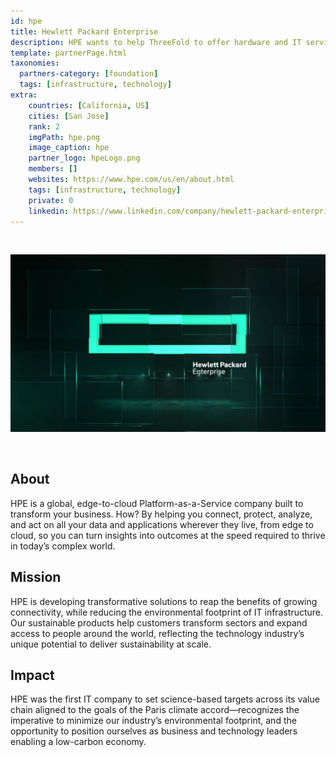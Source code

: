 ```yaml
---
id: hpe
title: Hewlett Packard Enterprise
description: HPE wants to help ThreeFold to offer hardware and IT services to the community.
template: partnerPage.html
taxonomies:
  partners-category: [foundation]
  tags: [infrastructure, technology]
extra:
    countries: [California, US]
    cities: [San Jose]
    rank: 2
    imgPath: hpe.png
    image_caption: hpe
    partner_logo: hpeLogo.png
    members: []
    websites: https://www.hpe.com/us/en/about.html
    tags: [infrastructure, technology]
    private: 0
    linkedin: https://www.linkedin.com/company/hewlett-packard-enterprise/
---
```


<br/>

![hpe](hpe2.jpg)

<br/>

## About

HPE is a global, edge-to-cloud Platform-as-a-Service company built to transform your business. How? By helping you connect, protect, analyze, and act on all your data and applications wherever they live, from edge to cloud, so you can turn insights into outcomes at the speed required to thrive in today’s complex world.

## Mission

HPE is developing transformative solutions to reap the benefits of growing connectivity, while reducing the environmental footprint of IT infrastructure. Our sustainable products help customers transform sectors and expand access to people around the world, reflecting the technology industry’s unique potential to deliver sustainability at scale.

## Impact

HPE was the first IT company to set science-based targets across its value chain aligned to the goals of the Paris climate accord—recognizes the imperative to minimize our industry’s environmental footprint, and the opportunity to position ourselves as business and technology leaders enabling a low-carbon economy.


